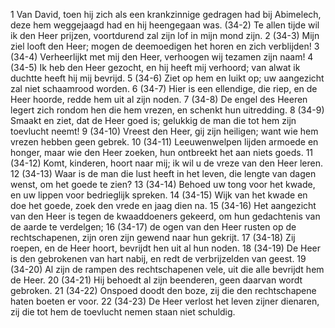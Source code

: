 1 Van David, toen hij zich als een krankzinnige gedragen had bij Abimelech, deze hem weggejaagd had en hij heengegaan was. (34-2) Te allen tijde wil ik den Heer prijzen, voortdurend zal zijn lof in mijn mond zijn.
2 (34-3) Mijn ziel looft den Heer; mogen de deemoedigen het horen en zich verblijden!
3 (34-4) Verheerlijkt met mij den Heer, verhoogen wij tezamen zijn naam!
4 (34-5) Ik heb den Heer gezocht, en hij heeft mij verhoord; van alwat ik duchtte heeft hij mij bevrijd.
5 (34-6) Ziet op hem en luikt op; uw aangezicht zal niet schaamrood worden.
6 (34-7) Hier is een ellendige, die riep, en de Heer hoorde, redde hem uit al zijn noden.
7 (34-8) De engel des Heeren legert zich rondom hen die hem vrezen, en schenkt hun uitredding.
8 (34-9) Smaakt en ziet, dat de Heer goed is; gelukkig de man die tot hem zijn toevlucht neemt!
9 (34-10) Vreest den Heer, gij zijn heiligen; want wie hem vrezen hebben geen gebrek.
10 (34-11) Leeuwenwelpen lijden armoede en honger, maar wie den Heer zoeken, hun ontbreekt het aan niets goeds.
11 (34-12) Komt, kinderen, hoort naar mij; ik wil u de vreze van den Heer leren.
12 (34-13) Waar is de man die lust heeft in het leven, die lengte van dagen wenst, om het goede te zien?
13 (34-14) Behoed uw tong voor het kwade, en uw lippen voor bedrieglijk spreken.
14 (34-15) Wijk van het kwade en doe het goede, zoek den vrede en jaag dien na.
15 (34-16) Het aangezicht van den Heer is tegen de kwaaddoeners gekeerd, om hun gedachtenis van de aarde te verdelgen;
16 (34-17) de ogen van den Heer rusten op de rechtschapenen, zijn oren zijn gewend naar hun gekrijt.
17 (34-18) Zij roepen, en de Heer hoort, bevrijdt hen uit al hun noden.
18 (34-19) De Heer is den gebrokenen van hart nabij, en redt de verbrijzelden van geest.
19 (34-20) Al zijn de rampen des rechtschapenen vele, uit die alle bevrijdt hem de Heer.
20 (34-21) Hij behoedt al zijn beenderen, geen daarvan wordt gebroken.
21 (34-22) Onspoed doodt den boze, zij die den rechtschapene haten boeten er voor.
22 (34-23) De Heer verlost het leven zijner dienaren, zij die tot hem de toevlucht nemen staan niet schuldig.